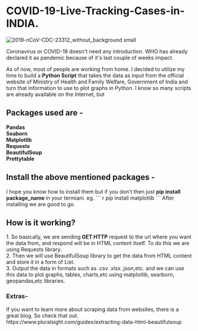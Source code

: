 # COVID-19-Live-Tracking-Cases-in-INDIA.
![2019-nCoV-CDC-23312_without_background small](https://user-images.githubusercontent.com/57309408/79447620-c3674580-7ffd-11ea-935f-5564545e7ea4.png)

Coronavirus or COVID-19 doesn't need any introduction. WHO has already declared it as pandemic because of it's last couple of weeks impact.

As of now, most of people are working from home. I decided to utilize my time to build a <b>Python Script</b> that takes the data as input from the official website of Ministry of Health and Family Welfare, Government of India and turn that information to use to plot graphs in Python. I know so many scripts are already available on the Internet, but 

<h2>Packages used are - </h2>
<b>
Pandas<br>
Seaborn<br>
Matplotlib<br>
Requests<br>
BeautifulSoup<br>
Prettytable <br>
</b>

<h2>Install the above mentioned packages - </h2>
I hope you know how to install them but if you don't then just <b> pip install package_name </b> in your termianl.
eg.
``` r
pip install matplotlib 
```
After installing we are good to go.

<h2> How is it working?</h2>
1. So basically, we are sending<b> GET HTTP</b> request to the url where you want the data from, and respond will be in HTML content itself. To do this we are using Requests library.<br>
2. Then we will use BeautifulSoup library to get the data from HTML content and store it in a form of List.<br>
3. Output the data in formats such as .csv .xlsx .json,etc. and we can use this data to plot graphs, tables, charts,etc using matplotlib, searborn, geopandas,etc libraries.
<h3>Extras-</h3>
If you want to learn more about scraping data from websites, there is a great blog. So check that out.
https://www.pluralsight.com/guides/extracting-data-html-beautifulsoup

  

